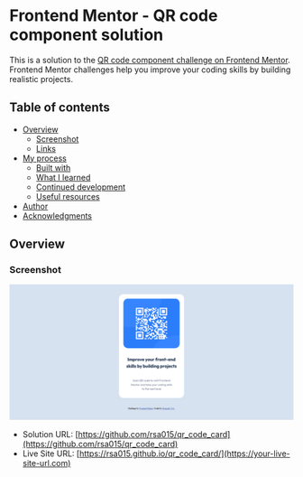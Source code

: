 # Frontend Mentor - QR code component solution

This is a solution to the [QR code component challenge on Frontend Mentor](https://www.frontendmentor.io/challenges/qr-code-component-iux_sIO_H). Frontend Mentor challenges help you improve your coding skills by building realistic projects. 

## Table of contents

- [Overview](#overview)
  - [Screenshot](#screenshot)
  - [Links](#links)
- [My process](#my-process)
  - [Built with](#built-with)
  - [What I learned](#what-i-learned)
  - [Continued development](#continued-development)
  - [Useful resources](#useful-resources)
- [Author](#author)
- [Acknowledgments](#acknowledgments)

## Overview


### Screenshot

![](./designs/desktop-design.png)

- Solution URL: [https://github.com/rsa015/qr_code_card](https://github.com/rsa015/qr_code_card)
- Live Site URL: [https://rsa015.github.io/qr_code_card/](https://your-live-site-url.com)
